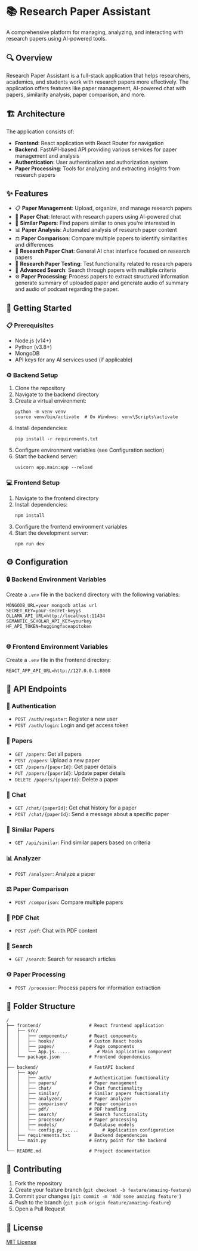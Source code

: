 # 📚 Research Paper Assistant

A comprehensive platform for managing, analyzing, and interacting with research papers using AI-powered tools.

## 🔍 Overview

Research Paper Assistant is a full-stack application that helps researchers, academics, and students work with research papers more effectively. The application offers features like paper management, AI-powered chat with papers, similarity analysis, paper comparison, and more.

## 🏗️ Architecture

The application consists of:

- **Frontend**: React application with React Router for navigation
- **Backend**: FastAPI-based API providing various services for paper management and analysis
- **Authentication**: User authentication and authorization system
- **Paper Processing**: Tools for analyzing and extracting insights from research papers

## ✨ Features

- 📋 **Paper Management**: Upload, organize, and manage research papers
- 💬 **Paper Chat**: Interact with research papers using AI-powered chat
- 🔗 **Similar Papers**: Find papers similar to ones you're interested in
- 📊 **Paper Analysis**: Automated analysis of research paper content
- ⚖️ **Paper Comparison**: Compare multiple papers to identify similarities and differences
- 🤖 **Research Paper Chat**: General AI chat interface focused on research papers
- 🧪 **Research Paper Testing**: Test functionality related to research papers
- 🔎 **Advanced Search**: Search through papers with multiple criteria
- ⚙️ **Paper Processing**: Process papers to extract structured information generate summary of uploaded paper and  generate audio of summary and audio of podcast regarding the paper.

## 🚀 Getting Started

### 📋 Prerequisites

- Node.js (v14+)
- Python (v3.8+)
- MongoDB
- API keys for any AI services used (if applicable)

### ⚙️ Backend Setup

1. Clone the repository
2. Navigate to the backend directory
3. Create a virtual environment:
   ```
   python -m venv venv
   source venv/bin/activate  # On Windows: venv\Scripts\activate
   ```
4. Install dependencies:
   ```
   pip install -r requirements.txt
   ```
5. Configure environment variables (see Configuration section)
6. Start the backend server:
   ```
   uvicorn app.main:app --reload
   ```

### 💻 Frontend Setup

1. Navigate to the frontend directory
2. Install dependencies:
   ```
   npm install
   ```
3. Configure the frontend environment variables
4. Start the development server:
   ```
   npm run dev
   ```

## ⚙️ Configuration

### 🔒 Backend Environment Variables

Create a `.env` file in the backend directory with the following variables:

```
MONGODB_URL=your mongodb atlas url 
SECRET_KEY=your-secret-keyys
OLLAMA_API_URL=http://localhost:11434
SEMANTIC_SCHOLAR_API_KEY=yourkey 
HF_API_TOKEN=huggingfaceapitoken


```

### 🌐 Frontend Environment Variables

Create a `.env` file in the frontend directory:

```
REACT_APP_API_URL=http://127.0.0.1:8000
```

## 🔌 API Endpoints

### 🔐 Authentication
- `POST /auth/register`: Register a new user
- `POST /auth/login`: Login and get access token

### 📄 Papers
- `GET /papers`: Get all papers
- `POST /papers`: Upload a new paper
- `GET /papers/{paperId}`: Get paper details
- `PUT /papers/{paperId}`: Update paper details
- `DELETE /papers/{paperId}`: Delete a paper

### 💬 Chat
- `GET /chat/{paperId}`: Get chat history for a paper
- `POST /chat/{paperId}`: Send a message about a specific paper

### 🔗 Similar Papers
- `GET /api/similar`: Find similar papers based on criteria

### 📊 Analyzer
- `POST /analyzer`: Analyze a paper

### ⚖️ Paper Comparison
- `POST /comparison`: Compare multiple papers

### 📝 PDF Chat
- `POST /pdf`: Chat with PDF content

### 🔎 Search
- `GET /search`: Search for research articles

### ⚙️ Paper Processing
- `POST /processor`: Process papers for information extraction

## 📁 Folder Structure

```
/
├── frontend/                  # React frontend application
│   ├── src/
│   │   ├── components/        # React components
│   │   ├── hooks/             # Custom React hooks
│   │   ├── pages/             # Page components
│   │   └── App.js......          # Main application component
│   └── package.json           # Frontend dependencies
│
├── backend/                   # FastAPI backend
│   ├── app/
│   │   ├── auth/              # Authentication functionality
│   │   ├── papers/            # Paper management
│   │   ├── chat/              # Chat functionality
│   │   ├── similar/           # Similar papers functionality
│   │   ├── analyzer/          # Paper analyzer
│   │   ├── comparison/        # Paper comparison
│   │   ├── pdf/               # PDF handling
│   │   ├── search/            # Search functionality
│   │   ├── processor/         # Paper processing
│   │   ├── models/            # Database models
│   │   └── config.py .....         # Application configuration
│   ├── requirements.txt       # Backend dependencies
│   └── main.py                # Entry point for the backend
│
└── README.md                  # Project documentation
```

## 👥 Contributing

1. Fork the repository
2. Create your feature branch (`git checkout -b feature/amazing-feature`)
3. Commit your changes (`git commit -m 'Add some amazing feature'`)
4. Push to the branch (`git push origin feature/amazing-feature`)
5. Open a Pull Request

## 📜 License

[MIT License](LICENSE)
